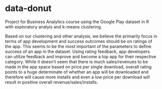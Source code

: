 # data-donut
Project for Business Analytics course using the Google Play dataset in R with exploratory analyis and k-means clustering. 

Based on our clustering and other analysis, we believe the primarily focus in terms of app development and success outcomes should be on ratings of the app. This seems to be the most important of the parameters to define success of an app in the dataset. Using rating feedback, app developers can utilize feedback and improve and become a top app for their respective category. While it doesn’t seem that there is much sales/revenues to be made in the app space based on price per single download, overall rating points to a huge determinate of whether an app will be downloaded and therefore will cause more installs and even a low price per download will result in positive overall revenue/sales/installs. 
